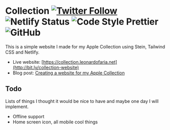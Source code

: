 # Collection [![Twitter Follow](https://img.shields.io/twitter/follow/leozera?label=Follow%20on%20Twitter)](https://twitter.com/leozera/) ![Netlify Status](https://img.shields.io/endpoint.svg?url=https%3A%2F%2Fdeveloper.oswaldlabs.com%2Fnetlify-status%2Fb634d562-0afe-4c7b-bdd6-32688bf36b0b) ![Code Style Prettier](https://img.shields.io/badge/code_style-prettier-ff69b4.svg) ![GitHub](https://img.shields.io/github/license/leonardofaria/collection)

This is a simple website I made for my Apple Collection using Stein, Tailwind CSS and Netlify.

- Live website: [https://collection.leonardofaria.net](http://bit.ly/collection-website)
- Blog post: [Creating a website for my Apple Collection](http://bit.ly/collection-post)

## Todo

Lists of things I thought it would be nice to have and maybe one day I will implement.

- Offline support
- Home screen icon, all mobile cool things
